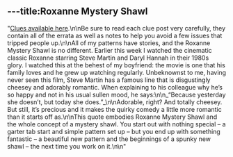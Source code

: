 ---title:Roxanne Mystery Shawl
---
"[Clues available here](http://feministy.com/patterns/roxanne/).\n\nBe sure to read each clue post very carefully, they contain all of the errata as well as notes to help you avoid a few issues that tripped people up.\n\nAll of my patterns have stories, and the Roxanne Mystery Shawl is no different. Earlier this week I watched the cinematic classic Roxanne starring Steve Martin and Daryl Hannah in their 1980s glory. I watched this at the behest of my boyfriend: the movie is one that his family loves and he grew up watching regularly. Unbeknownst to me, having never seen this film, Steve Martin has a famous line that is disgustingly cheesey and adorably romantic. When explaining to his colleague why he’s so happy and not in his usual sullen mood, he says:\n\n_“Because yesterday she doesn’t, but today she does.”_\n\nAdorable, right? And totally cheesey. But still, it’s precious and it makes the quirky comedy a little more romantic than it starts off as.\n\nThis quote embodies Roxanne Mystery Shawl and the whole concept of a mystery shawl. You start out with nothing special – a garter tab start and simple pattern set up – but you end up with something fantastic – a beautiful new pattern and the beginnings of a spunky new shawl – the next time you work on it.\n\n"